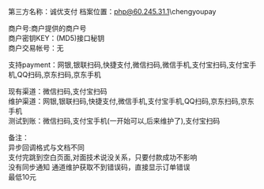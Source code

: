 第三方名称：诚优支付 
档案位置：php@60.245.31.1\chengyoupay  
 
商户号:商户提供的商户号  
商户密钥KEY：(MD5)接口秘钥  
商户交易帐号：无  
 
支持payment：网银,银联扫码,快捷支付,微信扫码,微信手机,支付宝扫码,支付宝手机,QQ扫码,京东扫码,京东手机  
 
现有渠道：微信扫码,支付宝扫码  
维护渠道：网银,银联扫码,快捷支付,微信手机,支付宝手机,QQ扫码,京东扫码,京东手机  
测试到账：微信扫码,支付宝手机(一开始可以,后来维护了),支付宝扫码  
 
备注：   
异步回调格式与文档不同  
支付完跳到空白页面,对面技术说没关系，只要付款成功不影响  
没有同步通知
通道维护获取不到错误码，直接显示订单错误  
最低10元    
